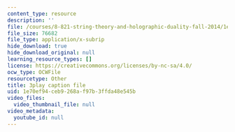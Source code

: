 ```yaml
---
content_type: resource
description: ''
file: /courses/8-821-string-theory-and-holographic-duality-fall-2014/1e70ef94ceb9268af97b3ffda48e545b_gLYwLyeE8oU.srt
file_size: 76682
file_type: application/x-subrip
hide_download: true
hide_download_original: null
learning_resource_types: []
license: https://creativecommons.org/licenses/by-nc-sa/4.0/
ocw_type: OCWFile
resourcetype: Other
title: 3play caption file
uid: 1e70ef94-ceb9-268a-f97b-3ffda48e545b
video_files:
  video_thumbnail_file: null
video_metadata:
  youtube_id: null
---
```

